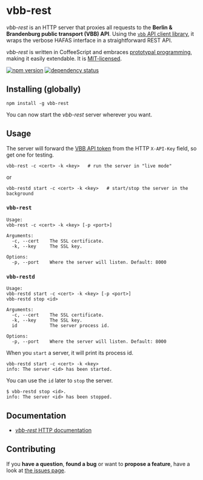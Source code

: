 # vbb-rest

*vbb-rest* is an HTTP server that proxies all requests to the **Berlin & Brandenburg public transport (VBB) API**. Using the [`vbb` API client library](https://github.com/derhuerst/vbb), it wraps the verbose HAFAS interface in a straightforward REST API.

*vbb-rest* is written in CoffeeScript and embraces [prototypal programming](http://davidwalsh.name/javascript-objects-deconstruction#simpler-object-object), making it easily extendable. It is [MIT-licensed](LICENSE).

[![npm version](https://img.shields.io/npm/v/vbb-rest.svg)](https://www.npmjs.com/package/vbb-rest)
[![dependency status](https://img.shields.io/david/derhuerst/vbb-rest.svg)](https://david-dm.org/derhuerst/vbb-rest)



## Installing (globally)

```shell
npm install -g vbb-rest
```

You can now start the *vbb-rest* server wherever you want.



## Usage

The server will forward the [VBB API token](http://www.vbb.de/de/article/webservices/schnittstellen-fuer-webentwickler/5070.html#testserver) from the HTTP `X-API-Key` field, so get one for testing.

```shell
vbb-rest -c <cert> -k <key>   # run the server in "live mode"
```

or

```shell
vbb-restd start -c <cert> -k <key>   # start/stop the server in the background
```


### `vbb-rest`

```
Usage:
vbb-rest -c <cert> -k <key> [-p <port>]

Arguments:
  -c, --cert    The SSL certificate.
  -k, --key     The SSL key.

Options:
  -p, --port    Where the server will listen. Default: 8000
```


### `vbb-restd`

```
Usage:
vbb-restd start -c <cert> -k <key> [-p <port>]
vbb-restd stop <id>

Arguments:
  -c, --cert    The SSL certificate.
  -k, --key     The SSL key.
  id            The server process id.

Options:
  -p, --port    Where the server will listen. Default: 8000
```

When you `start` a server, it will print its process id.

```shell
vbb-restd start -c <cert> -k <key>
info: The server <id> has been started.
```

You can use the `id` later to `stop` the server.

```shell
$ vbb-restd stop <id>.
info: The server <id> has been stopped.
```



## Documentation

- [*vbb-rest* HTTP documentation](docs/index.md)



## Contributing

If you **have a question**, **found a bug** or want to **propose a feature**, have a look at [the issues page](https://github.com/derhuerst/vbb-rest/issues).
